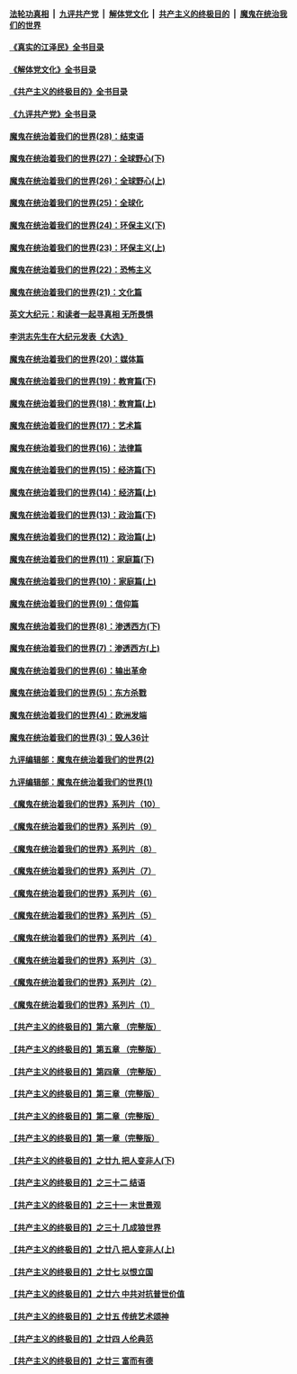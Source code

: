 ####  [法轮功真相](../../../../basic/blob/master/README.md?t=08052231) &nbsp;|&nbsp; [九评共产党](../../../../9ping.md/blob/master/README.md?t=08052231) &nbsp;|&nbsp; [解体党文化](../../../../jtdwh.md/blob/master/README.md?t=08052231)  &nbsp;|&nbsp; [共产主义的终极目的](../../../../gczydzjmd.md/blob/master/README.md?t=08052231) &nbsp;|&nbsp; [魔鬼在统治我们的世界](../../../../mgztzwmdsj.md/blob/master/README.md?t=08052231) 

#### [《真实的江泽民》全书目录](../pages/nsc422/n13721399.md?t=08052231) 

#### [《解体党文化》全书目录](../pages/nsc422/n13721157.md?t=08052231) 

#### [《共产主义的终极目的》全书目录](../pages/nsc422/n13721048.md?t=08052231) 

#### [《九评共产党》全书目录](../pages/nsc422/n13708085.md?t=08052231) 

#### [魔鬼在统治着我们的世界(28)：结束语](../pages/nsc422/n10936246.md?t=08052231) 

#### [魔鬼在统治着我们的世界(27)：全球野心(下)](../pages/nsc422/n10928319.md?t=08052231) 

#### [魔鬼在统治着我们的世界(26)：全球野心(上)](../pages/nsc422/n10900318.md?t=08052231) 

#### [魔鬼在统治着我们的世界(25)：全球化](../pages/nsc422/n10788205.md?t=08052231) 

#### [魔鬼在统治着我们的世界(24)：环保主义(下)](../pages/nsc422/n10695307.md?t=08052231) 

#### [魔鬼在统治着我们的世界(23)：环保主义(上)](../pages/nsc422/n10688613.md?t=08052231) 

#### [魔鬼在统治着我们的世界(22)：恐怖主义](../pages/nsc422/n10614727.md?t=08052231) 

#### [魔鬼在统治着我们的世界(21)：文化篇](../pages/nsc422/n10597706.md?t=08052231) 

#### [英文大纪元：和读者一起寻真相 无所畏惧](../pages/nsc422/n12542027.md?t=08052231) 

#### [李洪志先生在大纪元发表《大选》](../pages/nsc422/n12534746.md?t=08052231) 

#### [魔鬼在统治着我们的世界(20)：媒体篇](../pages/nsc422/n10586579.md?t=08052231) 

#### [魔鬼在统治着我们的世界(19)：教育篇(下)](../pages/nsc422/n10564808.md?t=08052231) 

#### [魔鬼在统治着我们的世界(18)：教育篇(上)](../pages/nsc422/n10526970.md?t=08052231) 

#### [魔鬼在统治着我们的世界(17)：艺术篇](../pages/nsc422/n10499093.md?t=08052231) 

#### [魔鬼在统治着我们的世界(16)：法律篇](../pages/nsc422/n10485969.md?t=08052231) 

#### [魔鬼在统治着我们的世界(15)：经济篇(下)](../pages/nsc422/n10469975.md?t=08052231) 

#### [魔鬼在统治着我们的世界(14)：经济篇(上)](../pages/nsc422/n10457370.md?t=08052231) 

#### [魔鬼在统治着我们的世界(13)：政治篇(下)](../pages/nsc422/n10448270.md?t=08052231) 

#### [魔鬼在统治着我们的世界(12)：政治篇(上)](../pages/nsc422/n10444576.md?t=08052231) 

#### [魔鬼在统治着我们的世界(11)：家庭篇(下)](../pages/nsc422/n10440961.md?t=08052231) 

#### [魔鬼在统治着我们的世界(10)：家庭篇(上)](../pages/nsc422/n10435448.md?t=08052231) 

#### [魔鬼在统治着我们的世界(9)：信仰篇](../pages/nsc422/n10432159.md?t=08052231) 

#### [魔鬼在统治着我们的世界(8)：渗透西方(下)](../pages/nsc422/n10429603.md?t=08052231) 

#### [魔鬼在统治着我们的世界(7)：渗透西方(上)](../pages/nsc422/n10426013.md?t=08052231) 

#### [魔鬼在统治着我们的世界(6)：输出革命](../pages/nsc422/n10421536.md?t=08052231) 

#### [魔鬼在统治着我们的世界(5)：东方杀戮](../pages/nsc422/n10417707.md?t=08052231) 

#### [魔鬼在统治着我们的世界(4)：欧洲发端](../pages/nsc422/n10414890.md?t=08052231) 

#### [魔鬼在统治着我们的世界(3)：毁人36计](../pages/nsc422/n10411583.md?t=08052231) 

#### [九评编辑部：魔鬼在统治着我们的世界(2)](../pages/nsc422/n10410036.md?t=08052231) 

#### [九评编辑部：魔鬼在统治着我们的世界(1)](../pages/nsc422/n10406825.md?t=08052231) 

#### [《魔鬼在统治着我们的世界》系列片（10）](../pages/nsc422/n12292670.md?t=08052231) 

#### [《魔鬼在统治着我们的世界》系列片（9）](../pages/nsc422/n12290859.md?t=08052231) 

#### [《魔鬼在统治着我们的世界》系列片（8）](../pages/nsc422/n12287445.md?t=08052231) 

#### [《魔鬼在统治着我们的世界》系列片（7）](../pages/nsc422/n12283425.md?t=08052231) 

#### [《魔鬼在统治着我们的世界》系列片（6）](../pages/nsc422/n12282314.md?t=08052231) 

#### [《魔鬼在统治着我们的世界》系列片（5）](../pages/nsc422/n12281419.md?t=08052231) 

#### [《魔鬼在统治着我们的世界》系列片（4）](../pages/nsc422/n12274024.md?t=08052231) 

#### [《魔鬼在统治着我们的世界》系列片（3）](../pages/nsc422/n12271322.md?t=08052231) 

#### [《魔鬼在统治着我们的世界》系列片（2）](../pages/nsc422/n12269049.md?t=08052231) 

#### [《魔鬼在统治着我们的世界》系列片（1）](../pages/nsc422/n12267575.md?t=08052231) 

#### [【共产主义的终极目的】第六章 （完整版）](../pages/nsc422/n11428913.md?t=08052231) 

#### [【共产主义的终极目的】第五章 （完整版）](../pages/nsc422/n11428912.md?t=08052231) 

#### [【共产主义的终极目的】第四章 （完整版）](../pages/nsc422/n11428907.md?t=08052231) 

#### [【共产主义的终极目的】第三章（完整版）](../pages/nsc422/n11428848.md?t=08052231) 

#### [【共产主义的终极目的】第二章（完整版）](../pages/nsc422/n11428831.md?t=08052231) 

#### [【共产主义的终极目的】第一章（完整版）](../pages/nsc422/n11417651.md?t=08052231) 

#### [【共产主义的终极目的】之廿九 把人变非人(下)](../pages/nsc422/n11344140.md?t=08052231) 

#### [【共产主义的终极目的】之三十二 结语](../pages/nsc422/n11360535.md?t=08052231) 

#### [【共产主义的终极目的】之三十一 末世景观](../pages/nsc422/n11351129.md?t=08052231) 

#### [【共产主义的终极目的】之三十 几成狼世界](../pages/nsc422/n11348280.md?t=08052231) 

#### [【共产主义的终极目的】之廿八 把人变非人(上)](../pages/nsc422/n11340492.md?t=08052231) 

#### [【共产主义的终极目的】之廿七 以恨立国](../pages/nsc422/n11336944.md?t=08052231) 

#### [【共产主义的终极目的】之廿六 中共对抗普世价值](../pages/nsc422/n11324785.md?t=08052231) 

#### [【共产主义的终极目的】之廿五 传统艺术颂神](../pages/nsc422/n11296396.md?t=08052231) 

#### [【共产主义的终极目的】之廿四 人伦典范](../pages/nsc422/n11296397.md?t=08052231) 

#### [【共产主义的终极目的】之廿三 富而有德](../pages/nsc422/n11283598.md?t=08052231) 

